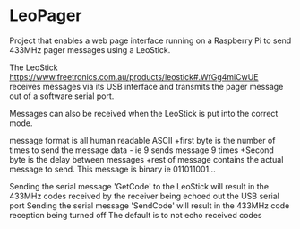 # LeoPager
Project that enables a web page interface running on a Raspberry Pi to send 433MHz pager messages using a LeoStick.

The LeoStick https://www.freetronics.com.au/products/leostick#.WfGg4miCwUE receives messages via its USB interface and transmits the pager message out of a software serial port.

Messages can also be received when the LeoStick is put into the correct mode.

message format is all human readable ASCII
+first byte is the number of times to send the message data - ie 9 sends message 9 times
+Second byte is the delay between messages
+rest of message contains the actual message to send. This message is binary ie 011011001...

Sending the serial message 'GetCode' to the LeoStick will result in the 433MHz codes received
  by the receiver being echoed out the USB serial port
Sending the serial message 'SendCode' will result in the 433MHz code reception being turned off
The default is to not echo received codes
